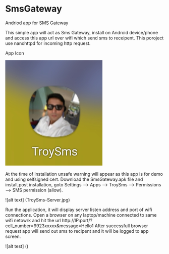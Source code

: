 # SmsGateway
Andriod app for SMS Gateway

This simple app will act as Sms Gateway, install on Android device/phone and access this app url over wifi which send sms to receipent.
This poroject use nanohttpd for incoming http request.

App Icon

![Alt text](AppIcon.png)

At the time of installation unsafe warning will appear as this app is for demo and using selfsigned cert. 
Download the SmsGateway.apk file and install,post installation, goto Settings --> Apps --> TroySms --> Permissions --> SMS permission (allow).

![alt text] (TroySms-Server.jpg)

Run the application, it will display server listen address and port of wifi connections.
Open a browser on any laptop/machine connected to same wifi netowrk and hit the url http://IP:port/?cell_number=9923xxxxx&message=Hello1
After successfull browser request app will send out sms to recipent and it will be logged to app screen.

![alt test] ()






